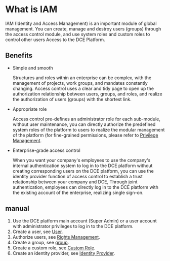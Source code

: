 # What is IAM

IAM (Identity and Access Management) is an important module of global management. You can create, manage and destroy users (groups) through the access control module, and use system roles and custom roles to control other users Access to the DCE Platform.



## Benefits

- Simple and smooth

    Structures and roles within an enterprise can be complex, with the management of projects, work groups, and mandates constantly changing. Access control uses a clear and tidy page to open up the authorization relationship between users, groups, and roles, and realize the authorization of users (groups) with the shortest link.

- Appropriate role

    Access control pre-defines an administrator role for each sub-module, without user maintenance, you can directly authorize the predefined system roles of the platform to users to realize the modular management of the platform (for fine-grained permissions, please refer to [Privilege Management](Role.md).

- Enterprise-grade access control

    When you want your company's employees to use the company's internal authentication system to log in to the DCE platform without creating corresponding users on the DCE platform, you can use the identity provider function of access control to establish a trust relationship between your company and DCE, Through joint authentication, employees can directly log in to the DCE platform with the existing account of the enterprise, realizing single sign-on.

## manual

1. Use the DCE platform main account (Super Admin) or a user account with administrator privileges to log in to the DCE platform.
2. Create a user, see [User](user.md).
3. Authorize users, see [Rights Management](role.md).
4. Create a group, see [group](group.md).
5. Create a custom role, see [Custom Role](role.md).
6. Create an identity provider, see [Identity Provider](idprovider.md).